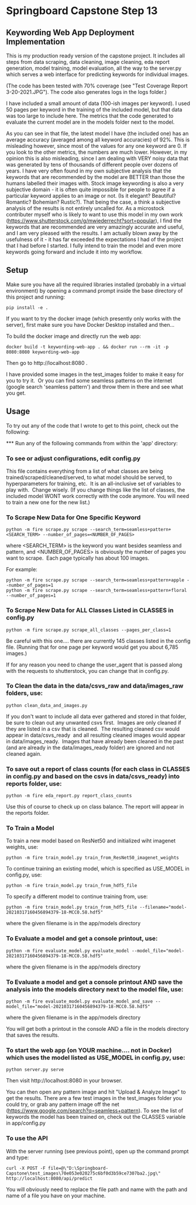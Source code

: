 # Springboard Capstone Step 13
## Keywording Web App Deployment Implementation

This is my production ready version of the capstone project.  It includes all steps from data scraping, data cleaning, image cleaning, eda report generation, model training, model evaluation, all the way to the server.py which serves a web interface for predicting keywords for individual images.

(The code has been tested with 70% coverage (see "Test Coverage Report 3-20-2021.JPG").  The code also generates logs in the logs folder.)

I have included a small amount of data (100-ish images per keyword).  I used 50 pages per keyword in the training of the included model, but that data was too large to include here.  The metrics that the code generated to evaluate the current model are in the models folder next to the model.

As you can see in that file, the latest model I have (the included one) has an average accuracy (averaged among all keyword accuracies) of 92%.  This is misleading however, since most of the values for any one keyword are 0.  If you look to the other metrics, the numbers are much lower.  However, in my opinion this is also misleading, since I am dealing with VERY noisy data that was generated by tens of thousands of different people over dozens of years.  I have very often found in my own subjective analysis that the keywords that are recommended by the model are BETTER than those the humans labelled their images with.  Stock image keywording is also a very subjective domain - it is often quite impossible for people to agree if a particular keyword applies to an image or not. (Is it elegant? Beautiful? Romantic? Bohemian? Rustic?).  That being the case, a think a subjective analysis of the results is not entirely uncalled for.  As a microstock contributer myself who is likely to want to use this model in my own work (https://www.shutterstock.com/g/mwiederrecht?sort=popular), I find the keywords that are recommended are very amazingly accurate and useful, and I am very pleased with the results. I am actually blown away by the usefulness of it - it has far exceeded the expectations I had of the project that I had before I started.  I fully intend to train the model and even more keywords going forward and include it into my workflow.


## Setup

Make sure you have all the required libraries installed (probably in a virtual environment) by opening a command prompt inside the base directory of this project and running:

    pip install -e .

If you want to try the docker image (which presently only works with the server), first make sure you have Docker Desktop installed and then...

To build the docker image and directly run the web app:

    docker build -t keywording-web-app . && docker run --rm -it -p 8080:8080 keywording-web-app

Then go to http://localhost:8080 .

I have provided some images in the test_images folder to make it easy for you to try it.  Or you can find some seamless patterns on the internet (google search 'seamless pattern') and throw them in there and see what you get.



## Usage

To try out any of the code that I wrote to get to this point, check out the following:

*** Run any of the following commands from within the 'app' directory:

### To see or adjust configurations, edit config.py

This file contains everything from a list of what classes are being trained/scraped/cleaned/served, to what model should be served, to hyperparameters for training, etc.  It is an all-inclusive set of variables to play with.  Change wisely.  (If you change things like the list of classes, the included model WONT work correctly with the code anymore.  You will need to train a new one for the new list.)

### To Scrape New Data for One Specific Keyword

    python -m fire scrape.py scrape --search_term=seamless+pattern+<SEARCH_TERM> --number_of_pages=<NUMBER_OF_PAGES>

where <SEARCH_TERM> is the keyword you want besides seamless and pattern, 
and <NUMBER_OF_PAGES> is obviously the number of pages you want to scrape.  Each page typically has about 100 images.

For example:

    python -m fire scrape.py scrape --search_term=seamless+pattern+apple --number_of_pages=1
    python -m fire scrape.py scrape --search_term=seamless+pattern+floral --number_of_pages=1

### To Scrape New Data for ALL Classes Listed in CLASSES in config.py

    python -m fire scrape.py scrape_all_classes --pages_per_class=1

Be careful with this one.... there are currently 145 classes listed in the config file.  (Running that for one page per keyword would get you about 6,785 images.)

If for any reason you need to change the user_agent that is passed along with the requests to shutterstock, you can change that in config.py.

### To Clean the data in the data/csvs_raw and data/images_raw folders, use:

    python clean_data_and_images.py

If you don't want to include all data ever gathered and stored in that folder, be sure to clean out any unwanted csvs first.  Images are only cleaned if they are listed in a csv that is cleaned.  The resulting cleaned csv would appear in data/csvs_ready  and all resulting cleaned images would appear in data/images_ready.  Images that have already been cleaned in the past (and are already in the data/images_ready folder) are ignored and not cleaned again.

### To save out a report of class counts (for each class in CLASSES in config.py and based on the csvs in data/csvs_ready) into reports folder, use:

    python -m fire eda_report.py report_class_counts

Use this of course to check up on class balance.  The report will appear in the reports folder.

### To Train a Model

To train a new model based on ResNet50 and initialized wiht imagenet weights, use:

    python -m fire train_model.py train_from_ResNet50_imagenet_weights

To continue training an existing model, which is specified as USE_MODEL in config.py, use:

    python -m fire train_model.py train_from_hdf5_file

To specify a different model to continue training from, use:

    python -m fire train_model.py train_from_hdf5_file --filename="model-20210317160456894379-18-MCC0.58.hdf5"

where the given filename is in the app/models directory

### To Evaluate a model and get a console printout, use:

    python -m fire evaluate_model.py evaluate_model --model_file="model-20210317160456894379-18-MCC0.58.hdf5"

where the given filename is in the app/models directory

### To Evaluate a model and get a console printout AND save the analysis into the models directory next to the model file, use:

    python -m fire evaluate_model.py evaluate_model_and_save --model_file="model-20210317160456894379-18-MCC0.58.hdf5"

where the given filename is in the app/models directory

You will get both a printout in the console AND a file in the models directory that saves the results.

### To start the web app (on YOUR machine.... not in Docker) which uses the model listed as USE_MODEL in config.py, use:

    python server.py serve

Then visit http://localhost:8080 in your browser.

You can then open any pattern image and hit "Upload & Analyze Image" to get the results.  There are a few test images in the test_images folder you could try, or grab any pattern image off the net (https://www.google.com/search?q=seamless+pattern).  To see the list of keywords the model has been trained on, check out the CLASSES variable in app/config.py

### To use the API

With the server running (see previous point), open up the command prompt and type:

    curl -X POST -F file=@\"D:\Springboard-Capstone\test_images\70e053e020275c6bf0d3b59ce7307ba2.jpg\" http://localhost:8080/api/predict

You will obviously need to replace the file path and name with the path and name of a file you have on your machine.
